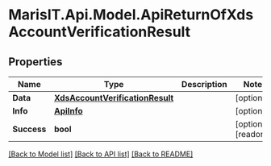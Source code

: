 
# MarisIT.Api.Model.ApiReturnOfXdsAccountVerificationResult

## Properties

Name | Type | Description | Notes
------------ | ------------- | ------------- | -------------
**Data** | [**XdsAccountVerificationResult**](XdsAccountVerificationResult.md) |  | [optional] 
**Info** | [**ApiInfo**](ApiInfo.md) |  | [optional] 
**Success** | **bool** |  | [optional] [readonly] 

[[Back to Model list]](../README.md#documentation-for-models)
[[Back to API list]](../README.md#documentation-for-api-endpoints)
[[Back to README]](../README.md)

